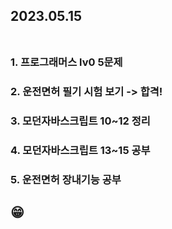 ## 2023.05.15<br/><br/>

### 1. 프로그래머스 lv0 5문제


### 2. 운전면허 필기 시험 보기 -> 합격!


### 3. 모던자바스크립트 10~12 정리

### 4. 모던자바스크립트 13~15 공부
### 5. 운전면허 장내기능 공부

## 😁
